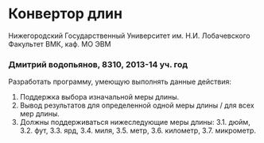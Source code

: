 ﻿# Конвертор длин

Нижегородский Государственный Университет им. Н.И. Лобачевского  
Факультет ВМК, каф. МО ЭВМ

### Дмитрий водопьянов, 8310, 2013-14 уч. год

Разработать программу, умеющую выполнять данные действия:

 1. Поддержка выбора изначальной меры длины.
 2. Вывод результатов для определенной одной меры длины / для всех мер длины.
 3. Должны поддерживаться нижеследующие меры длины:
	3.1. дюйм,
	3.2. фут,
	3.3. ярд,
	3.4. миля,
	3.5. метр,
	3.6. километр,
	3.7. микрометр.